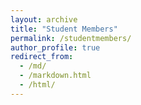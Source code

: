 ```yaml
---
layout: archive
title: "Student Members"
permalink: /studentmembers/
author_profile: true
redirect_from: 
  - /md/
  - /markdown.html
  - /html/
---
```


